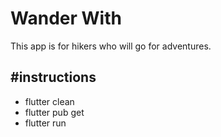 ﻿

# Wander With

This app is for hikers who will go for adventures.

#instructions
- 
- flutter clean
- flutter pub get
- flutter run

